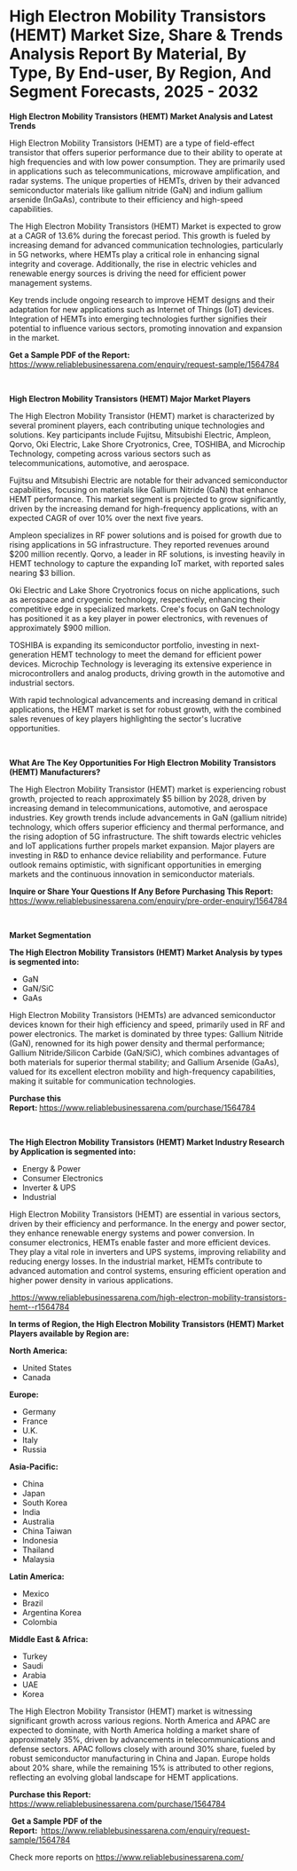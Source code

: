 <p><h1>High Electron Mobility Transistors (HEMT) Market Size, Share & Trends Analysis Report By Material, By Type, By End-user, By Region, And Segment Forecasts, 2025 - 2032</h1></p><p><strong>High Electron Mobility Transistors (HEMT) Market Analysis and Latest Trends</strong></p>
<p><p>High Electron Mobility Transistors (HEMT) are a type of field-effect transistor that offers superior performance due to their ability to operate at high frequencies and with low power consumption. They are primarily used in applications such as telecommunications, microwave amplification, and radar systems. The unique properties of HEMTs, driven by their advanced semiconductor materials like gallium nitride (GaN) and indium gallium arsenide (InGaAs), contribute to their efficiency and high-speed capabilities.</p><p>The High Electron Mobility Transistors (HEMT) Market is expected to grow at a CAGR of 13.6% during the forecast period. This growth is fueled by increasing demand for advanced communication technologies, particularly in 5G networks, where HEMTs play a critical role in enhancing signal integrity and coverage. Additionally, the rise in electric vehicles and renewable energy sources is driving the need for efficient power management systems. </p><p>Key trends include ongoing research to improve HEMT designs and their adaptation for new applications such as Internet of Things (IoT) devices. Integration of HEMTs into emerging technologies further signifies their potential to influence various sectors, promoting innovation and expansion in the market.</p></p>
<p><strong>Get a Sample PDF of the Report:&nbsp;</strong> <a href="https://www.reliablebusinessarena.com/enquiry/request-sample/1564784?utm_campaign=3101&utm_medium=2&utm_source=Github&utm_content=ia&utm_term=06042025&utm_id=high-electron-mobility-transistors-hemt">https://www.reliablebusinessarena.com/enquiry/request-sample/1564784</a></p>
<p>&nbsp;</p>
<p><strong>High Electron Mobility Transistors (HEMT) Major Market Players</strong></p>
<p><p>The High Electron Mobility Transistor (HEMT) market is characterized by several prominent players, each contributing unique technologies and solutions. Key participants include Fujitsu, Mitsubishi Electric, Ampleon, Qorvo, Oki Electric, Lake Shore Cryotronics, Cree, TOSHIBA, and Microchip Technology, competing across various sectors such as telecommunications, automotive, and aerospace.</p><p>Fujitsu and Mitsubishi Electric are notable for their advanced semiconductor capabilities, focusing on materials like Gallium Nitride (GaN) that enhance HEMT performance. This market segment is projected to grow significantly, driven by the increasing demand for high-frequency applications, with an expected CAGR of over 10% over the next five years.</p><p>Ampleon specializes in RF power solutions and is poised for growth due to rising applications in 5G infrastructure. They reported revenues around $200 million recently. Qorvo, a leader in RF solutions, is investing heavily in HEMT technology to capture the expanding IoT market, with reported sales nearing $3 billion.</p><p>Oki Electric and Lake Shore Cryotronics focus on niche applications, such as aerospace and cryogenic technology, respectively, enhancing their competitive edge in specialized markets. Cree's focus on GaN technology has positioned it as a key player in power electronics, with revenues of approximately $900 million.</p><p>TOSHIBA is expanding its semiconductor portfolio, investing in next-generation HEMT technology to meet the demand for efficient power devices. Microchip Technology is leveraging its extensive experience in microcontrollers and analog products, driving growth in the automotive and industrial sectors.</p><p>With rapid technological advancements and increasing demand in critical applications, the HEMT market is set for robust growth, with the combined sales revenues of key players highlighting the sector's lucrative opportunities.</p></p>
<p>&nbsp;</p>
<p><strong>What Are The Key Opportunities For High Electron Mobility Transistors (HEMT) Manufacturers?</strong></p>
<p><p>The High Electron Mobility Transistor (HEMT) market is experiencing robust growth, projected to reach approximately $5 billion by 2028, driven by increasing demand in telecommunications, automotive, and aerospace industries. Key growth trends include advancements in GaN (gallium nitride) technology, which offers superior efficiency and thermal performance, and the rising adoption of 5G infrastructure. The shift towards electric vehicles and IoT applications further propels market expansion. Major players are investing in R&D to enhance device reliability and performance. Future outlook remains optimistic, with significant opportunities in emerging markets and the continuous innovation in semiconductor materials.</p></p>
<p><strong>Inquire or Share Your Questions If Any Before Purchasing This Report:</strong> <a href="https://www.reliablebusinessarena.com/enquiry/pre-order-enquiry/1564784?utm_campaign=3101&utm_medium=2&utm_source=Github&utm_content=ia&utm_term=06042025&utm_id=high-electron-mobility-transistors-hemt">https://www.reliablebusinessarena.com/enquiry/pre-order-enquiry/1564784</a></p>
<p>&nbsp;</p>
<p><strong>Market Segmentation</strong></p>
<p><strong>The High Electron Mobility Transistors (HEMT) Market Analysis by types is segmented into:</strong></p>
<p><ul><li>GaN</li><li>GaN/SiC</li><li>GaAs</li></ul></p>
<p><p>High Electron Mobility Transistors (HEMTs) are advanced semiconductor devices known for their high efficiency and speed, primarily used in RF and power electronics. The market is dominated by three types: Gallium Nitride (GaN), renowned for its high power density and thermal performance; Gallium Nitride/Silicon Carbide (GaN/SiC), which combines advantages of both materials for superior thermal stability; and Gallium Arsenide (GaAs), valued for its excellent electron mobility and high-frequency capabilities, making it suitable for communication technologies.</p></p>
<p><strong>Purchase this Report:&nbsp;</strong><a href="https://www.reliablebusinessarena.com/purchase/1564784?utm_campaign=3101&utm_medium=2&utm_source=Github&utm_content=ia&utm_term=06042025&utm_id=high-electron-mobility-transistors-hemt">https://www.reliablebusinessarena.com/purchase/1564784</a></p>
<p>&nbsp;</p>
<p><strong>The High Electron Mobility Transistors (HEMT) Market Industry Research by Application is segmented into:</strong></p>
<p><ul><li>Energy & Power</li><li>Consumer Electronics</li><li>Inverter & UPS</li><li>Industrial</li></ul></p>
<p><p>High Electron Mobility Transistors (HEMT) are essential in various sectors, driven by their efficiency and performance. In the energy and power sector, they enhance renewable energy systems and power conversion. In consumer electronics, HEMTs enable faster and more efficient devices. They play a vital role in inverters and UPS systems, improving reliability and reducing energy losses. In the industrial market, HEMTs contribute to advanced automation and control systems, ensuring efficient operation and higher power density in various applications.</p></p>
<p><a href="https://www.reliablebusinessarena.com/high-electron-mobility-transistors-hemt--r1564784?utm_campaign=3101&utm_medium=2&utm_source=Github&utm_content=ia&utm_term=06042025&utm_id=high-electron-mobility-transistors-hemt">&nbsp;https://www.reliablebusinessarena.com/high-electron-mobility-transistors-hemt--r1564784</a></p>
<p><strong>In terms of Region, the High Electron Mobility Transistors (HEMT) Market Players available by Region are:</strong></p>
<p>
    <p> <strong> North America: </strong>
        <ul>
            <li>United States</li>
            <li>Canada</li>
        </ul>
        </p> 
    <p> <strong> Europe: </strong>
        <ul>
            <li>Germany</li>
            <li>France</li>
            <li>U.K.</li>
            <li>Italy</li>
            <li>Russia</li>
        </ul>
        </p> 
    <p> <strong> Asia-Pacific: </strong>
        <ul>
            <li>China</li>
            <li>Japan</li>
            <li>South Korea</li>
            <li>India</li>
            <li>Australia</li>
            <li>China Taiwan</li>
            <li>Indonesia</li>
            <li>Thailand</li>
            <li>Malaysia</li>
        </ul>
        </p> 
    <p> <strong> Latin America: </strong>
        <ul>
            <li>Mexico</li>
            <li>Brazil</li>
            <li>Argentina Korea</li>
            <li>Colombia</li>
        </ul>
        </p> 
    <p> <strong> Middle East & Africa: </strong>
        <ul>
            <li>Turkey</li>
            <li>Saudi</li>
            <li>Arabia</li>
            <li>UAE</li>
            <li>Korea</li>
        </ul>
    </p>
    </p>
<p><p>The High Electron Mobility Transistor (HEMT) market is witnessing significant growth across various regions. North America and APAC are expected to dominate, with North America holding a market share of approximately 35%, driven by advancements in telecommunications and defense sectors. APAC follows closely with around 30% share, fueled by robust semiconductor manufacturing in China and Japan. Europe holds about 20% share, while the remaining 15% is attributed to other regions, reflecting an evolving global landscape for HEMT applications.</p></p>
<p><strong>Purchase this Report: </strong><a href="https://www.reliablebusinessarena.com/purchase/1564784?utm_campaign=3101&utm_medium=2&utm_source=Github&utm_content=ia&utm_term=06042025&utm_id=high-electron-mobility-transistors-hemt">https://www.reliablebusinessarena.com/purchase/1564784</a></p>
<p>&nbsp;<strong>Get a Sample PDF of the Report:&nbsp;&nbsp;</strong><a href="https://www.reliablebusinessarena.com/enquiry/request-sample/1564784?utm_campaign=3101&utm_medium=2&utm_source=Github&utm_content=ia&utm_term=06042025&utm_id=high-electron-mobility-transistors-hemt">https://www.reliablebusinessarena.com/enquiry/request-sample/1564784</a></p>
<p><strong></strong></p>
<p>Check more reports on <a href="https://www.reliablebusinessarena.com/?utm_campaign=3101&utm_medium=2&utm_source=Github&utm_content=ia&utm_term=06042025&utm_id=high-electron-mobility-transistors-hemt">https://www.reliablebusinessarena.com/</a></p>